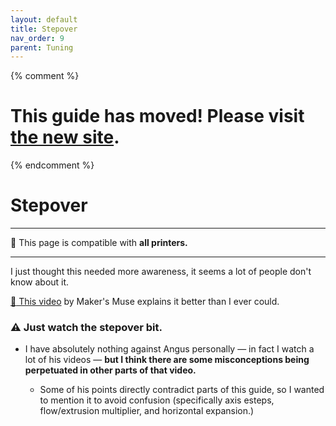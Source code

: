 ```yaml
---
layout: default
title: Stepover
nav_order: 9
parent: Tuning
---
```

{% comment %} 
# This guide has moved! Please visit [the new site](https://andrewellis93.github.io/Print-Tuning-Guide/).
{% endcomment %}
# Stepover
---
:dizzy: This page is compatible with **all printers.**

---

I just thought this needed more awareness, it seems a lot of people don't know about it. 

[:page_facing_up: This video](https://youtu.be/YPAXeBuq9qU?t=612) by Maker's Muse explains it better than I ever could.

### :warning: **Just watch the stepover bit.**
- I have absolutely nothing against Angus personally — in fact I watch a lot of his videos —  **but I think there are some misconceptions being perpetuated in other parts of that video.**

    - Some of his points directly contradict parts of this guide, so I wanted to mention it to avoid confusion (specifically axis esteps, flow/extrusion multiplier, and horizontal expansion.)


